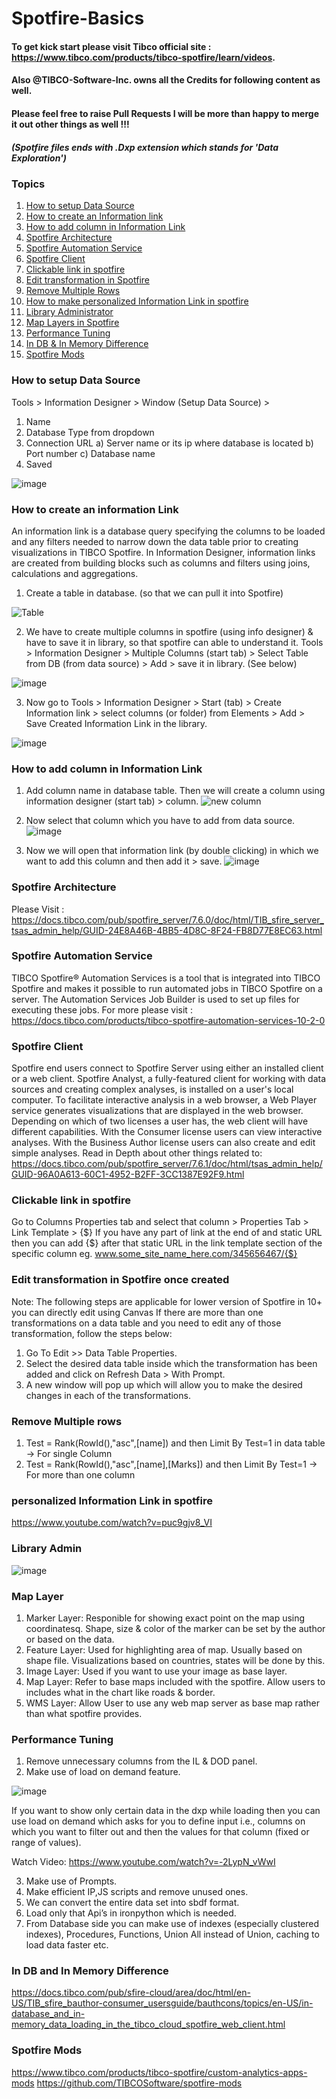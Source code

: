 # Spotfire-Basics
#### To get kick start please visit Tibco official site : https://www.tibco.com/products/tibco-spotfire/learn/videos.
#### Also @TIBCO-Software-Inc. owns all the Credits for following content as well.
#### Please feel free to raise Pull Requests I will be more than happy to merge it out other things as well !!!

##### (Spotfire files ends with .Dxp extension which stands for 'Data Exploration')

### Topics
1) [How to setup Data Source](#How-to-setup-Data-Source)
2) [How to create an Information link](#How-to-create-an-Information-link)
3) [How to add column in Information Link](#How-to-add-column-in-Information-Link)
4) [Spotfire Architecture](#Spotfire-Architecture)
5) [Spotfire Automation Service](#Spotfire-Automation-Service)
6) [Spotfire Client](#Spotfire-Client)
7) [Clickable link in spotfire](#Clickable-link-in-spotfire)
8) [Edit transformation in Spotfire](#Edit-transformation-in-Spotfire-once-created)
9)  [Remove Multiple Rows](#Remove-Multiple-rows)
10) [How to make personalized Information Link in spotfire](#personalized-Information-Link-in-spotfire)
11) [Library Administrator](#Library-Admin)
12) [Map Layers in Spotfire](#Map-Layer)
13) [Performance Tuning](#Performance-Tuning)
14) [In DB & In Memory Difference](#In-DB-and-In-Memory-Difference)
15) [Spotfire Mods](#Spotfire-Mods)


### How to setup Data Source

Tools > Information Designer > Window (Setup Data Source) > 
1) Name 
2) Database Type from dropdown
3) Connection URL
	a) Server name or its ip where database is located 
	b) Port number
	c) Database name
4) Saved

![image](https://user-images.githubusercontent.com/86184439/127389321-cce54957-8441-4a35-ae63-f4c08ec8c79f.png)

### How to create an information Link
An information link is a database query specifying the columns to be loaded and any filters needed to narrow down the data table prior to creating visualizations in TIBCO Spotfire. In Information Designer, information links are created from building blocks such as columns and filters using joins, calculations and aggregations.

1) Create a table in database. (so that we can pull it into Spotfire)

![Table](https://user-images.githubusercontent.com/86184439/127391538-14cf3417-af97-4587-93d7-717e7b1bc90a.PNG)

2) We have to create multiple columns in spotfire (using info designer) & have to save it in library, so that spotfire can able to understand it.
Tools > Information Designer > Multiple Columns (start tab) > Select Table from DB (from data source) > Add > save it in library. (See below)

![image](https://user-images.githubusercontent.com/86184439/127389764-97bb4693-6906-4068-b774-6a073b234d44.png)

3) Now go to Tools > Information Designer > Start (tab) > Create Information link > select columns (or folder) from Elements > Add > Save Created Information Link in the library.


![image](https://user-images.githubusercontent.com/86184439/127391394-db7f6b57-9bd7-4846-8214-7eba0f6ad926.png)

### How to add column in Information Link
1) Add column name in database table. Then we will create a column using information designer (start tab) > column.
![new column](https://user-images.githubusercontent.com/86184439/127391729-86bbf03a-944a-4190-859a-fa0494da6bfc.PNG)

2) Now select that column which you have to add from data source.
![image](https://user-images.githubusercontent.com/86184439/127391792-88b90f07-e102-4cf8-ab5d-c3f61a7d977f.png)

3) Now we will open that information link (by double clicking) in which we want to add this column and then add it > save.
![image](https://user-images.githubusercontent.com/86184439/127391838-965e22a4-8eee-4ae5-bf62-c45f008ed71b.png)

### Spotfire Architecture
Please Visit : https://docs.tibco.com/pub/spotfire_server/7.6.0/doc/html/TIB_sfire_server_tsas_admin_help/GUID-24E8A46B-4BB5-4D8C-8F24-FB8D77E8EC63.html

### Spotfire Automation Service
TIBCO Spotfire® Automation Services is a tool that is integrated into TIBCO Spotfire and makes it possible to run automated jobs in TIBCO Spotfire on a server. The Automation Services Job Builder is used to set up files for executing these jobs.
For more please visit : https://docs.tibco.com/products/tibco-spotfire-automation-services-10-2-0

### Spotfire Client
Spotfire end users connect to Spotfire Server using either an installed client or a web client.
Spotfire Analyst, a fully-featured client for working with data sources and creating complex analyses, is installed on a user's local computer.
To facilitate interactive analysis in a web browser, a Web Player service generates visualizations that are displayed in the web browser. Depending on which of two licenses a user has, the web client will have different capabilities. With the Consumer license users can view interactive analyses. With the Business Author license users can also create and edit simple analyses.
Read in Depth about other things related to:
https://docs.tibco.com/pub/spotfire_server/7.6.1/doc/html/tsas_admin_help/GUID-96A0A613-60C1-4952-B2FF-3CC1387E92F9.html

### Clickable link in spotfire 
Go to Columns Properties tab and select that column > Properties Tab > Link Template > {$}
If you have any part of link at the end of and static URL then you can add {$} after that static URL in the link template section of the specific column eg.
www.some_site_name_here.com/345656467/{$}

### Edit transformation in Spotfire once created
Note: The following steps are applicable for lower version of Spotfire in 10+ you can directly edit using Canvas
If there are more than one transformations on a data table and you need to edit any of those transformation, follow the steps below:
1.	Go To Edit >> Data Table Properties.
2.	Select the desired data table inside which the transformation has been added and click on Refresh Data > With Prompt.
3.	A new window will pop up which will allow you to make the desired changes in each of the transformations.

### Remove Multiple rows 
1. Test = Rank(RowId(),"asc",[name]) and then Limit By Test=1 in data table -> For single Column
2. Test = Rank(RowId(),"asc",[name],[Marks]) and then Limit By Test=1 -> For more than one column

### personalized Information Link in spotfire
https://www.youtube.com/watch?v=puc9gjv8_VI

### Library Admin
![image](https://user-images.githubusercontent.com/86184439/127394321-fadfb579-38a3-4c4d-849a-143f8cc2c0b1.png)

### Map Layer
1) Marker Layer: Responible for showing exact point on the map using coordinatesq. Shape, size & color of the marker can be set by the author or based on the data.
2) Feature Layer: Used for highlighting area of map. Usually based on shape file. Visualizations based on countries, states will be done by this.
3) Image Layer: Used if you want to use your image as base layer.
4) Map Layer: Refer to base maps included with the spotfire. Allow users to includes what in the chart like roads & border.
5) WMS Layer: Allow User to use any web map server as base map rather than what spotfire provides.

### Performance Tuning
1) Remove unnecessary columns from the IL & DOD panel.
2) Make use of load on demand feature.

![image](https://user-images.githubusercontent.com/86184439/127395389-5a25c839-99a3-4ce4-a924-0e4644750db0.png)

If you want to show only certain data in the dxp while loading then you can use load on demand which asks for you to define input i.e., columns on which you want to filter out and then the values for that column (fixed or range of values).

Watch Video: https://www.youtube.com/watch?v=-2LypN_vWwI

3) Make use of Prompts.
4) Make efficient IP,JS scripts and remove unused ones.
5) We can convert the entire data set into sbdf format.
6) Load only that Api’s in ironpython which is needed.
7) From Database side you can make use of indexes (especially clustered indexes), Procedures, Functions, Union All instead of Union, caching to load data faster etc.

### In DB and In Memory Difference
https://docs.tibco.com/pub/sfire-cloud/area/doc/html/en-US/TIB_sfire_bauthor-consumer_usersguide/bauthcons/topics/en-US/in-database_and_in-memory_data_loading_in_the_tibco_cloud_spotfire_web_client.html

### Spotfire Mods 
https://www.tibco.com/products/tibco-spotfire/custom-analytics-apps-mods
https://github.com/TIBCOSoftware/spotfire-mods
